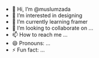 - 👋 Hi, I’m @muslumzada
- 👀 I’m interested in designing 
- 🌱 I’m currently learning framer
- 💞️ I’m looking to collaborate on ...
- 📫 How to reach me ...
- 😄 Pronouns: ...
- ⚡ Fun fact: ...

<!---
muslumzada/muslumzada is a ✨ special ✨ repository because its `README.md` (this file) appears on your GitHub profile.
You can click the Preview link to take a look at your changes.
--->
